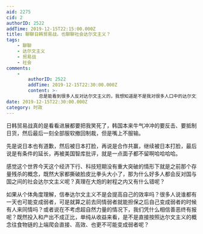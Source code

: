 ```yaml
---
aid: 2275
cid: 2
authorID: 2522
addTime: 2019-12-15T22:15:00.000Z
title: 聊聊日韩贸易战，也聊聊社会达尔文主义？
tags:
    - 聊聊
    - 达尔文主义
    - 贸易战
    - 社会
comments:
    -
        authorID: 2522
        addTime: 2019-12-15T22:30:00.000Z
        content: >-
            总是能看到很多人反对达尔文主义的，我想知道是不是我对很多人口中的达尔文主义的理解有误？导致我的逻辑有问题？因为我感觉信奉社会达尔文主义是利大于弊啊
date: 2019-12-15T22:30:00.000Z
category: 时政
---
```


日韩贸易战真的是看看进展都要把我笑死了，韩国本来牛气冲冲的要反击、要抵制日货，然后最后一刻全部服软撤回制裁，但是嘴上不服输。

先是说日本也有道歉，然后被日本打脸，再说是合作共赢，继续被日本打脸，最后说是有条件的延长，再被美国智库批评，就是一点面子都不留啊哈哈哈哈。

感觉这个世界今天这个经济下行、科技短期没有重大突破的情形下就是之前那个存量残杀的概念，既然大家都撕破脸皮比拳头大小了，那为什么好多人都会反对国与国之间的社会达尔文主义呢？真理在大炮的射程之内又有什么错呢？

如果从个体角度理解，信奉达尔文主义不是会提高自己的效率吗？很多人说谁都有一天也可能变成弱者，可是就算之前去同情弱者就能担保之后自己变成弱者的时候有人来同情吗？或者说在不考虑超自然力量的情况下，我们凭什么相信善恶终有报呢？既然投入和产出不成正比，单纯从收益来看，是不是直接按照达尔文主义的概念往食物链的上端爬会直接、高效、也更不可能变成弱者呢？
